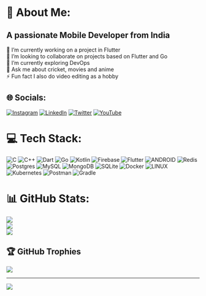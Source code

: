 # 💫 About Me:
## **A passionate Mobile Developer from India**
🔭 I’m currently working on a project in Flutter<br>👯 I’m looking to collaborate on projects based on Flutter and Go<br>🌱 I’m currently exploring DevOps<br>💬 Ask me about cricket, movies and anime<br>⚡ Fun fact I also do video editing as a hobby




## 🌐 Socials:
[![Instagram](https://img.shields.io/badge/Instagram-%23E4405F.svg?logo=Instagram&logoColor=white)](https://instagram.com/yuvraj_1031) [![LinkedIn](https://img.shields.io/badge/LinkedIn-%230077B5.svg?logo=linkedin&logoColor=white)](https://linkedin.com/in/yuvraj-singh-5198441aa) [![Twitter](https://img.shields.io/badge/Twitter-%231DA1F2.svg?logo=Twitter&logoColor=white)](https://twitter.com/@YuvrajS04705604) [![YouTube](https://img.shields.io/badge/YouTube-%23FF0000.svg?logo=YouTube&logoColor=white)](https://youtube.com/@yato3814) 

# 💻 Tech Stack:
![C](https://img.shields.io/badge/c-%2300599C.svg?style=for-the-badge&logo=c&logoColor=white) ![C++](https://img.shields.io/badge/c++-%2300599C.svg?style=for-the-badge&logo=c%2B%2B&logoColor=white) ![Dart](https://img.shields.io/badge/dart-%230175C2.svg?style=for-the-badge&logo=dart&logoColor=white) ![Go](https://img.shields.io/badge/go-%2300ADD8.svg?style=for-the-badge&logo=go&logoColor=white) ![Kotlin](https://img.shields.io/badge/kotlin-%230095D5.svg?style=for-the-badge&logo=kotlin&logoColor=white) ![Firebase](https://img.shields.io/badge/firebase-%23039BE5.svg?style=for-the-badge&logo=firebase) ![Flutter](https://img.shields.io/badge/Flutter-%2302569B.svg?style=for-the-badge&logo=Flutter&logoColor=white) ![ANDROID](https://img.shields.io/badge/android-%2320232a.svg?style=for-the-badge&logo=android&logoColor=%a4c639) ![Redis](https://img.shields.io/badge/redis-%23DD0031.svg?style=for-the-badge&logo=redis&logoColor=white) ![Postgres](https://img.shields.io/badge/postgres-%23316192.svg?style=for-the-badge&logo=postgresql&logoColor=white) ![MySQL](https://img.shields.io/badge/mysql-%2300f.svg?style=for-the-badge&logo=mysql&logoColor=white) ![MongoDB](https://img.shields.io/badge/MongoDB-%234ea94b.svg?style=for-the-badge&logo=mongodb&logoColor=white) ![SQLite](https://img.shields.io/badge/sqlite-%2307405e.svg?style=for-the-badge&logo=sqlite&logoColor=white) ![Docker](https://img.shields.io/badge/docker-%230db7ed.svg?style=for-the-badge&logo=docker&logoColor=white) ![LINUX](https://img.shields.io/badge/Linux-FCC624?style=for-the-badge&logo=linux&logoColor=black) ![Kubernetes](https://img.shields.io/badge/kubernetes-%23326ce5.svg?style=for-the-badge&logo=kubernetes&logoColor=white) ![Postman](https://img.shields.io/badge/Postman-FF6C37?style=for-the-badge&logo=postman&logoColor=white) ![Gradle](https://img.shields.io/badge/Gradle-02303A.svg?style=for-the-badge&logo=Gradle&logoColor=white) 

# 📊 GitHub Stats:
![](https://github-readme-stats.vercel.app/api?username=YuvrajSingh3110&theme=gotham&hide_border=true&include_all_commits=true&count_private=false)<br/>
![](https://github-readme-streak-stats.herokuapp.com/?user=YuvrajSingh3110&theme=gotham&hide_border=true)<br/>
![](https://github-readme-stats.vercel.app/api/top-langs/?username=YuvrajSingh3110&theme=gotham&hide_border=true&include_all_commits=true&count_private=false&layout=compact)

## 🏆 GitHub Trophies
![](https://github-profile-trophy.vercel.app/?username=YuvrajSingh3110&theme=tokyonight&no-frame=true&no-bg=true&margin-w=4)

---
[![](https://visitcount.itsvg.in/api?id=YuvrajSingh3110&icon=0&color=0)](https://visitcount.itsvg.in)

<!-- Proudly created with GPRM ( https://gprm.itsvg.in ) -->
